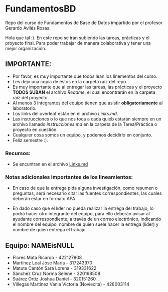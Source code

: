 # FundamentosBD
Repo del curso de Fundamentos de Base de Datos impartido por el profesor Gerardo Avilés Rosas.

Hola que tal :). En este repo se irán subiendo las tareas, prácticas y el proyecto final. Para poder trabajar de manera colaborativa y tener una mejor organización.

## IMPORTANTE:

* Por favor, es muy importante que todos lean los linementos del curso.
* Les dejo una copia de éstos en la carpeta raíz del repo.
* Es muy importante que al entregar las tareas, las prácticas y el proyecto **TODOS SUBAN** el archivo *_Readme_*, el cual encontrarán en la carpeta raíz del proyecto.
* Al menos 3 integrantes del equipo tienen que asistir **obligatoriamente** al laboratorio.
* Los links del overleaf están en el archivo *Links.md*.
* Las instrucciones o lo que nos toca a cada quieb estarán siempre en un archivo llamado *instrucciones.md* en la carpeta de la Tarea/Práctica o proyecto en cuestión.
* Cualquier cosa somos un equipo, y podemos decidirlo en conjunto.
* Feliz semestre :).

### Recursos:
* Se encuntran en el archivo [Links.md](https://github.com/richardfm77/FundamentosBD/blob/main/Links.md)

### Notas adicionales importantes de los lineamientos:

* En caso de que la entrega pida alguna investigación, como resumen o preguntas, será necesario citar las fuentes correspondientes, las cuales deberán estar en formato APA.

* En dado caso que el líder no pueda realizar la entrega del trabajo, lo podrá hacer otro integrante del equipo, para ello deberán avisar al ayudante correspondiente, a través de un correo electrónico, indicando el nombre del equipo, nombre de quien suele hacer la entrega (líder) y nombre
de quien entrega el trabajo.


## Equipo: NAMEisNULL
* Flores Mata Ricardo - 422127808
* Martínez Leal Jóse María - 317243970
* Matute Cantón Sara Lorena - 319331622
* Sánchez Cruz Norma Selene - 320198508
* Suárez Ortiz Joshua Daniel - 320151260
* Villegas Martínez Vania Victoria (Noviecita) - 428003114
